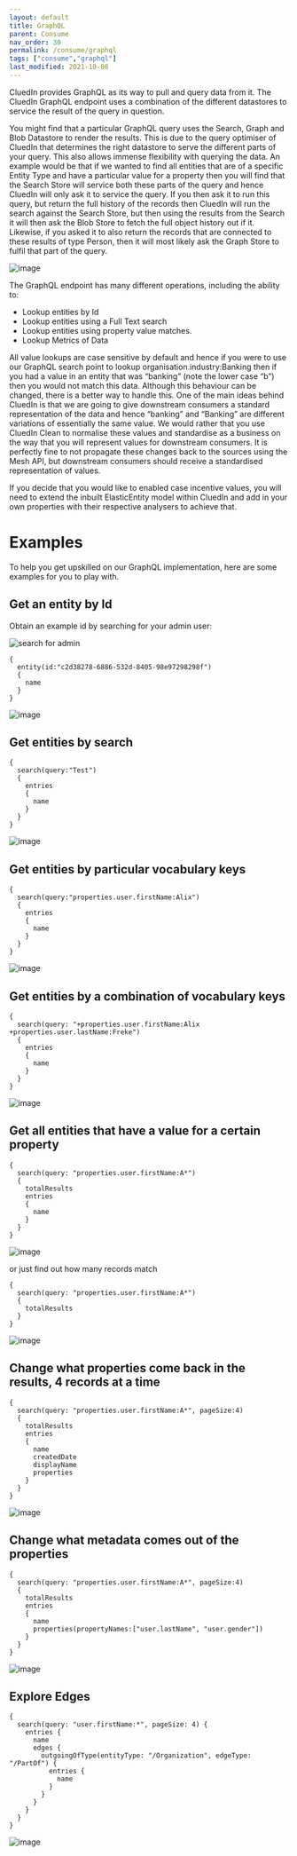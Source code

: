 ```yaml
---
layout: default
title: GraphQL
parent: Consume
nav_order: 30
permalink: /consume/graphql
tags: ["consume","graphql"]
last_modified: 2021-10-08
---
```


CluedIn provides GraphQL as its way to pull and query data from it. The CluedIn GraphQL endpoint uses a combination of the different datastores to service the result of the query in question. 

You might find that a particular GraphQL query uses the Search, Graph and Blob Datastore to render the results. This is due to the query optimiser of CluedIn that determines the right datastore to serve the different parts of your query. This also allows immense flexibility with querying the data. An example would be that if we wanted to find all entities that are of a specific Entity Type and have a particular value for a property then you will find that the Search Store will service both these parts of the query and hence CluedIn will only ask it to service the query. If you then ask it to run this query, but return the full history of the records then CluedIn will run the search against the Search Store, but then using the results from the Search it will then ask the Blob Store to fetch the full object history out if it. Likewise, if you asked it to also return the records that are connected to these results of type Person, then it will most likely ask the Graph Store to fulfil that part of the query. 

![image](../assets/images/consume/simple-graphql-example.png)

The GraphQL endpoint has many different operations, including the ability to:

* Lookup entities by Id
* Lookup entities using a Full Text search
* Lookup entities using property value matches. 
* Lookup Metrics of Data

All value lookups are case sensitive by default and hence if you were to use our GraphQL search point to lookup organisation.industry:Banking then if you had a value in an entity that was “banking” (note the lower case “b”) then you would not match this data. Although this behaviour can be changed, there is a better way to handle this. One of the main ideas behind CluedIn is that we are going to give downstream consumers a standard representation of the data and hence “banking” and “Banking” are different variations of essentially the same value. We would rather that you use CluedIn Clean to normalise these values and standardise as a business on the way that you will represent values for downstream consumers. It is perfectly fine to not propagate these changes back to the sources using the Mesh API, but downstream consumers should receive a standardised representation of values. 

If you decide that you would like to enabled case incentive values, you will need to extend the inbuilt ElasticEntity model within CluedIn and add in your own properties with their respective analysers to achieve that. 

# Examples
To help you get upskilled on our GraphQL implementation, here are some examples for you to play with.

## Get an entity by Id

Obtain an example id by searching for your admin user:

![search for admin](../assets/images/consume/01-by-id-01.png)

~~~
{
  entity(id:"c2d38278-6886-532d-8405-98e97298298f")
  {
    name
  }
}
~~~

![image](../assets/images/consume/01-by-id-02.png)

## Get entities by search

~~~
{
  search(query:"Test")
  {
    entries
    {
      name
    }
  }
}
~~~

![image](../assets/images/consume/02-by-search.png)

## Get entities by particular vocabulary keys

~~~
{
  search(query:"properties.user.firstName:Alix")
  {
    entries
    {
      name
    }
  }
}
~~~


![image](../assets/images/consume/03-by-vocab-key.png)

## Get entities by a combination of vocabulary keys

~~~
{
  search(query: "+properties.user.firstName:Alix +properties.user.lastName:Freke")
  {
    entries
    {
      name
    }
  }
}
~~~

![image](../assets/images/consume/04-by-vocab-key-combo.png)

## Get all entities that have a value for a certain property

~~~
{
  search(query: "properties.user.firstName:A*")
  {
    totalResults
    entries
    {
      name
    }
  }
}
~~~

![image](../assets/images/consume/05-certain-prop.png)

or just find out how many records match

~~~
{
  search(query: "properties.user.firstName:A*")
  {
    totalResults
  }
}
~~~

![image](../assets/images/consume/05-certain-prop-num-match.png)

## Change what properties come back in the results, 4 records at a time

~~~
{
  search(query: "properties.user.firstName:A*", pageSize:4)
  {
    totalResults
    entries
    {
      name
      createdDate
      displayName
      properties
    }
  }
}
~~~

![image](../assets/images/consume/06-what-props-pagesize4.png)

## Change what metadata comes out of the properties

~~~
{
  search(query: "properties.user.firstName:A*", pageSize:4)
  {
    totalResults
    entries
    {
      name
      properties(propertyNames:["user.lastName", "user.gender"])
    }
  }
}
~~~

![image](../assets/images/consume/07-what-metadata.png)

## Explore Edges

~~~
{
  search(query: "user.firstName:*", pageSize: 4) {
    entries {
      name
      edges {
        outgoingOfType(entityType: "/Organization", edgeType: "/PartOf") {
          entries {
            name
          }
        }
      }
    }
  }
}
~~~

![image](../assets/images/consume/8.png)
